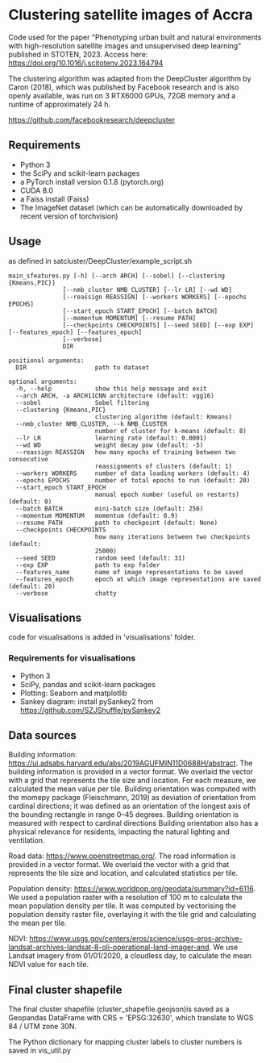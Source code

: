 # Clustering satellite images of Accra

Code used for the paper "Phenotyping urban built and natural environments with high-resolution
satellite images and unsupervised deep learning" published in STOTEN, 2023. Access here: https://doi.org/10.1016/j.scitotenv.2023.164794


The clustering algorithm was adapted from the DeepCluster algorithm by Caron (2018), which was published by Facebook research and
is also openly available, was run on 3 RTX6000 GPUs, 72GB memory and a runtime of approximately 24 h.

https://github.com/facebookresearch/deepcluster

## Requirements

- Python 3
- the SciPy and scikit-learn packages
- a PyTorch install version 0.1.8 (pytorch.org)
- CUDA 8.0
- a Faiss install (Faiss)
- The ImageNet dataset (which can be automatically downloaded by recent version of torchvision)


## Usage

as defined in satcluster/DeepCluster/example_script.sh

```
main_sfeatures.py [-h] [--arch ARCH] [--sobel] [--clustering {Kmeans,PIC}]
               [--nmb_cluster NMB_CLUSTER] [--lr LR] [--wd WD]
               [--reassign REASSIGN] [--workers WORKERS] [--epochs EPOCHS]
               [--start_epoch START_EPOCH] [--batch BATCH]
               [--momentum MOMENTUM] [--resume PATH]
               [--checkpoints CHECKPOINTS] [--seed SEED] [--exp EXP] [--features_epoch] [--features_epoch]
               [--verbose]
               DIR

positional arguments:
  DIR                   path to dataset

optional arguments:
  -h, --help            show this help message and exit
  --arch ARCH, -a ARCH11CNN architecture (default: vgg16)
  --sobel               Sobel filtering
  --clustering {Kmeans,PIC}
                        clustering algorithm (default: Kmeans)
  --nmb_cluster NMB_CLUSTER, --k NMB_CLUSTER
                        number of cluster for k-means (default: 8)
  --lr LR               learning rate (default: 0.0001)
  --wd WD               weight decay pow (default: -5)
  --reassign REASSIGN   how many epochs of training between two consecutive
                        reassignments of clusters (default: 1)
  --workers WORKERS     number of data loading workers (default: 4)
  --epochs EPOCHS       number of total epochs to run (default: 20)
  --start_epoch START_EPOCH
                        manual epoch number (useful on restarts) (default: 0)
  --batch BATCH         mini-batch size (default: 256)
  --momentum MOMENTUM   momentum (default: 0.9)
  --resume PATH         path to checkpoint (default: None)
  --checkpoints CHECKPOINTS
                        how many iterations between two checkpoints (default:
                        25000)
  --seed SEED           random seed (default: 31)
  --exp EXP             path to exp folder
  --features_name       name of image representations to be saved
  --features_epoch      epoch at which image representations are saved (default: 20)
  --verbose             chatty
```



## Visualisations

code for visualisations is added in 'visualisations' folder.

### Requirements for visualisations
- Python 3
- SciPy, pandas and scikit-learn packages
- Plotting: Seaborn and matplotlib
- Sankey diagram: install pySankey2 from https://github.com/SZJShuffle/pySankey2


## Data sources
Building information: https://ui.adsabs.harvard.edu/abs/2019AGUFMIN11D0688H/abstract. The building information is provided in a vector format. We overlaid the vector with a grid that
represents the tile size and location. For each measure, we calculated the mean value per tile. Building orientation was computed with the momepy package (Fleischmann, 2019) as deviation of orientation from cardinal directions; it was defined as an orientation of the longest axis of the bounding rectangle in range 0–45 degrees. Building orientation is measured with respect to cardinal directions Building orientation also has a physical relevance for residents, impacting the natural lighting and ventilation.

Road data: https://www.openstreetmap.org/. The road information is provided in a vector format. We overlaid the vector with a grid that represents the tile size and location, and
calculated statistics per tile.

Population density: https://www.worldpop.org/geodata/summary?id=6116. We used a population raster with a resolution of 100 m to calculate the mean population density per tile. It was computed by vectorising the population density raster file, overlaying it with the tile grid and calculating the mean per tile.

NDVI: https://www.usgs.gov/centers/eros/science/usgs-eros-archive-landsat-archives-landsat-8-oli-operational-land-imager-and. We use Landsat imagery from 01/01/2020,
a cloudless day, to calculate the mean NDVI value for each tile.


## Final cluster shapefile
The final cluster shapefile (cluster_shapefile.geojson)is saved as a Geopandas DataFrame with CRS = 'EPSG:32630', which translate to
WGS 84 / UTM zone 30N.

The Python dictionary for mapping cluster labels to cluster numbers is saved in vis_util.py
